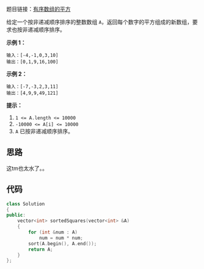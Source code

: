 题目链接：[有序数组的平方](https://leetcode-cn.com/problems/squares-of-a-sorted-array/)

给定一个按非递减顺序排序的整数数组 `A`，返回每个数字的平方组成的新数组，要求也按非递减顺序排序。

 

**示例 1：**

```
输入：[-4,-1,0,3,10]
输出：[0,1,9,16,100]
```

**示例 2：**

```
输入：[-7,-3,2,3,11]
输出：[4,9,9,49,121]
```

 

**提示：**

1. `1 <= A.length <= 10000`
2. `-10000 <= A[i] <= 10000`
3. `A` 已按非递减顺序排序。

## 思路

这tm也太水了。。

## 代码

```cpp
class Solution
{
public:
    vector<int> sortedSquares(vector<int> &A)
    {
        for (int &num : A)
            num = num * num;
        sort(A.begin(), A.end());
        return A;
    }
};
```

